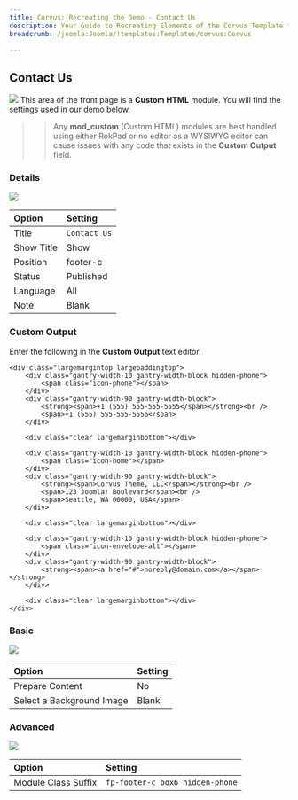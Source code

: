 ```yaml
---
title: Corvus: Recreating the Demo - Contact Us
description: Your Guide to Recreating Elements of the Corvus Template for Joomla
breadcrumb: /joomla:Joomla/!templates:Templates/corvus:Corvus

---
```


Contact Us
----
![][demo]
This area of the front page is a **Custom HTML** module. You will find the settings used in our demo below.

>> Any **mod_custom** (Custom HTML) modules are best handled using either RokPad or no editor as a WYSIWYG editor can cause issues with any code that exists in the **Custom Output** field.

### Details
![][demo2]

| Option     | Setting      |  
| :--------- | :----------- |  
| Title      | `Contact Us` |  
| Show Title | Show         |  
| Position   | footer-c     |  
| Status     | Published    |  
| Language   | All          |  
| Note       | Blank        |  

### Custom Output
Enter the following in the **Custom Output** text editor.

~~~
<div class="largemargintop largepaddingtop">
	<div class="gantry-width-10 gantry-width-block hidden-phone">
	    <span class="icon-phone"></span>
	</div>
	<div class="gantry-width-90 gantry-width-block">
	    <strong><span>+1 (555) 555-555-5555</span></strong><br />
	    <span>+1 (555) 555-555-5556</span>
	</div>

	<div class="clear largemarginbottom"></div>

	<div class="gantry-width-10 gantry-width-block hidden-phone">
	    <span class="icon-home"></span>
	</div>
	<div class="gantry-width-90 gantry-width-block">
		<strong><span>Corvus Theme, LLC</span></strong><br />
	    <span>123 Joomla! Boulevard</span><br />
	    <span>Seattle, WA 00000, USA</span> 
	</div>

	<div class="clear largemarginbottom"></div>

	<div class="gantry-width-10 gantry-width-block hidden-phone">
	    <span class="icon-envelope-alt"></span>
	</div>
	<div class="gantry-width-90 gantry-width-block">
	    <strong><span><a href="#">noreply@domain.com</a></span></strong>
	</div>

	<div class="clear largemarginbottom"></div>	
</div>
~~~

### Basic
![][demo3]

| Option                    | Setting |
| :------------------------ | :------ |
| Prepare Content           | No      |
| Select a Background Image | Blank   |

### Advanced
![][demo4]

| Option              | Setting                         |  
| :------------------ | :------------------------------ |  
| Module Class Suffix | `fp-footer-c box6 hidden-phone` |  

[demo]: assets/demo_13.jpeg
[demo2]: assets/contact_1.jpeg
[demo3]: assets/contact_2.jpeg
[demo4]: assets/contact_3.jpeg